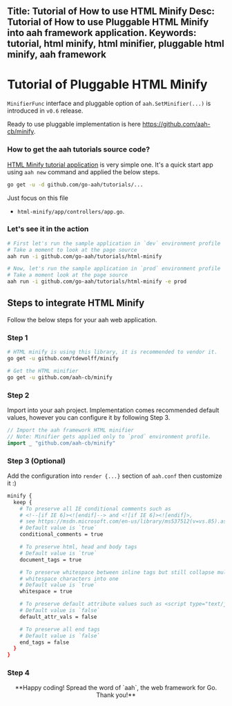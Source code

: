 Title: Tutorial of How to use HTML Minify
Desc: Tutorial of How to use Pluggable HTML Minify into aah framework application.
Keywords: tutorial, html minify, html minifier, pluggable html minify, aah framework
---
# Tutorial of Pluggable HTML Minify

`MinifierFunc` interface and pluggable option of `aah.SetMinifier(...)` is introduced in `v0.6` release.

Ready to use pluggable implementation is here https://github.com/aah-cb/minify.

### How to get the aah tutorials source code?
[HTML Minify tutorial application](https://github.com/go-aah/tutorials/tree/master/html-minify) is very simple one. It's a quick start app using `aah new` command and applied the below steps.

```bash
go get -u -d github.com/go-aah/tutorials/...
```

Just focus on this file

  * `html-minify/app/controllers/app.go`.

### Let's see it in the action

```bash
# First let's run the sample application in `dev` environment profile
# Take a moment to look at the page source
aah run -i github.com/go-aah/tutorials/html-minify

# Now, let's run the sample application in `prod` environment profile
# Take a moment look at the page source
aah run -i github.com/go-aah/tutorials/html-minify -e prod
```

## Steps to integrate HTML Minify
Follow the below steps for your aah web application.

### Step 1

```bash
# HTML minify is using this library, it is recommended to vendor it.
go get -u github.com/tdewolff/minify

# Get the HTML minifier
go get -u github.com/aah-cb/minify
```

### Step 2

Import into your aah project. Implementation comes recommended default values, however you can configure it by following Step 3.

```go
// Import the aah framework HTML minifier
// Note: Minifier gets applied only to `prod` environment profile.
import _ "github.com/aah-cb/minify"
```

### Step 3 (Optional)

Add the configuration into `render {...}` section of `aah.conf` then customize it :)

```bash
minify {
  keep {
    # To preserve all IE conditional comments such as
    # <!--[if IE 6]><![endif]--> and <![if IE 6]><![endif]>,
    # see https://msdn.microsoft.com/en-us/library/ms537512(v=vs.85).aspx#syntax
    # Default value is `true`
    conditional_comments = true

    # To preserve html, head and body tags
    # Default value is `true`
    document_tags = true

    # To preserve whitespace between inline tags but still collapse multiple
    # whitespace characters into one
    # Default value is `true`
    whitespace = true

    # To preserve default attribute values such as <script type="text/javascript">
    # Default value is `false`
    default_attr_vals = false

    # To preserve all end tags
    # Default value is `false`
    end_tags = false
  }
}
```

### Step 4

<center>**Happy coding! Spread the word of `aah`, the web framework for Go. Thank you!**</center>
